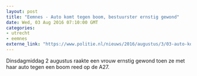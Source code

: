 ```yaml
---
layout: post
title: "Eemnes - Auto komt tegen boom, bestuurster ernstig gewond"
date: Wed, 03 Aug 2016 07:10:00 GMT
categories: 
- utrecht 
- eemnes 
externe_link: "https://www.politie.nl/nieuws/2016/augustus/3/03-auto-komt-tegen-boom-bestuurster-ernstig-gewond.html"
---
```


Dinsdagmiddag 2 augustus raakte een vrouw ernstig gewond toen ze met haar auto tegen een boom reed op de A27.
